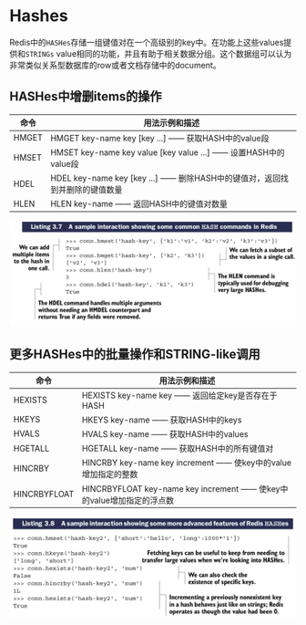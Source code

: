 # Hashes

Redis中的``HASHes``存储一组键值对在一个高级别的key中。在功能上这些values提供和``STRINGs`` value相同的功能，并且有助于相关数据分组。这个数据组可以认为非常类似关系型数据库的row或者文档存储中的document。

## HASHes中增删items的操作

| 命令 | 用法示例和描述 |
| -- | -- |
| HMGET | HMGET key-name key [key ...] —— 获取HASH中的value段 |
| HMSET | HMSET key-name key value [key value ...] —— 设置HASH中的value段 |
| HDEL | HDEL key-name key [key ...] —— 删除HASH中的键值对，返回找到并删除的键值数量 |
| HLEN | HLEN key-name —— 返回HASH中的键值对数量 |

![](images/3.4-1.png)

## 更多HASHes中的批量操作和STRING-like调用

| 命令 | 用法示例和描述 |
| -- | -- |
| HEXISTS | HEXISTS key-name key —— 返回给定key是否存在于HASH |
| HKEYS | HKEYS key-name —— 获取HASH中的keys |
| HVALS | HVALS key-name —— 获取HASH中的values |
| HGETALL | HGETALL key-name —— 获取HASH中的所有键值对 |
| HINCRBY | HINCRBY key-name key increment —— 使key中的value增加指定的整数 |
| HINCRBYFLOAT | HINCRBYFLOAT key-name key increment —— 使key中的value增加指定的浮点数 |

![](images/3.4-2.png)

